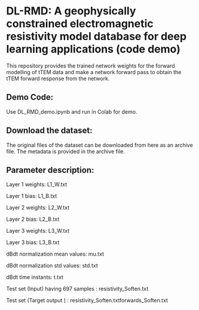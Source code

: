 # DL-RMD: A geophysically constrained electromagnetic resistivity model database for deep learning applications (code demo)

This repository provides the trained network weights for the forward modelling of tTEM data and make a network forward pass to obtain the tTEM forward response from the network.

## Demo Code:

Use DL_RMD_demo.ipynb and run in Colab for demo.

## Download the dataset:

The original files of the dataset can be downloaded from here as an archive file. The metadata is provided in the archive file.

## Parameter description:

Layer 1 weights: L1_W.txt

Layer 1 bias:    L1_B.txt 

Layer 2 weights: L2_W.txt

Layer 2 bias:    L2_B.txt

Layer 3 weights: L3_W.txt

Layer 3 bias:    L3_B.txt


dBdt normalization mean values: mu.txt

dBdt normalization std values:  std.txt

dBdt time instants:             t.txt


Test set (Input) having 697 samples : resistivity_Soften.txt

Test set (Target output ) :           resistivity_Soften.txtforwards_Soften.txt
